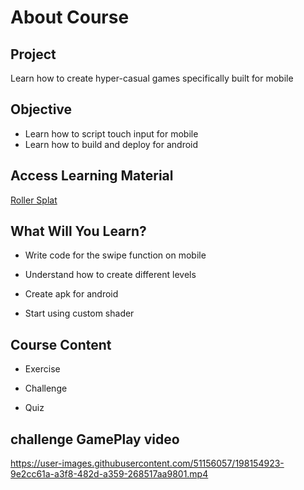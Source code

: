# About Course

## Project

Learn how to create hyper-casual games specifically built for mobile


## Objective

+ Learn how to script touch input for mobile
+ Learn how to build and deploy for android

## Access Learning Material

[Roller Splat](https://www.youtube.com/watch?v=dYTfFeJdfdY&list=PLI5KGtDrj4HVInyXdx5N2oYUAb9U7rJ4L&index=42)

## What Will You Learn?

+ Write code for the swipe function on mobile

+ Understand how to create different levels

+ Create apk for android

+ Start using custom shader

## Course Content

+ Exercise

+ Challenge

+ Quiz

## challenge GamePlay video

https://user-images.githubusercontent.com/51156057/198154923-9e2cc61a-a3f8-482d-a359-268517aa9801.mp4
